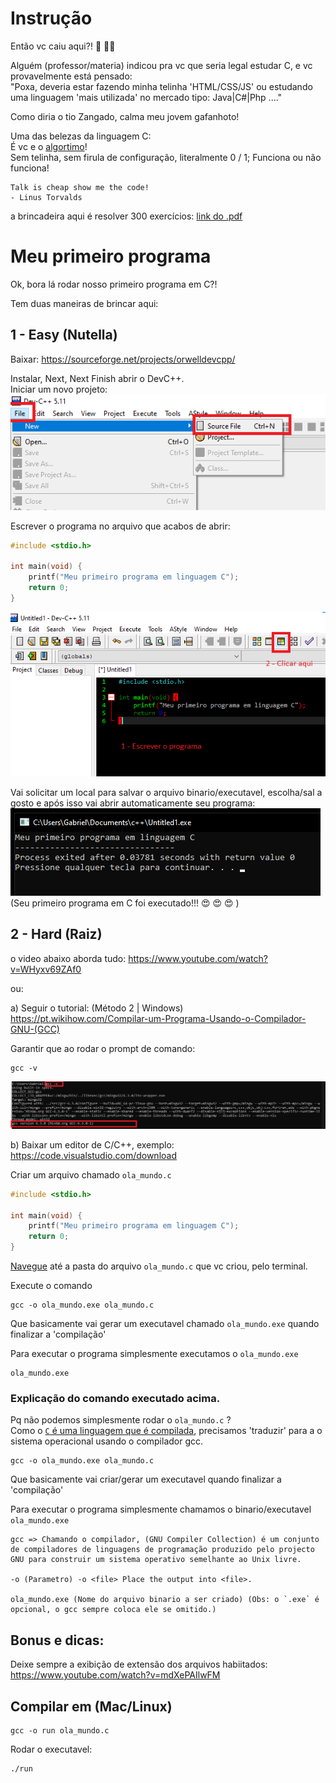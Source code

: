 # Instrução  

Então vc caiu aqui?! :eyes: :eyes::eyes:

Alguém (professor/materia) indicou pra vc que seria legal estudar C, e vc provavelmente está pensado:  
"Poxa, deveria estar fazendo minha telinha 'HTML/CSS/JS' ou estudando uma linguagem 'mais utilizada' no mercado tipo: Java|C#|Php ...."  

Como diria o tio Zangado, calma meu jovem gafanhoto!  

Uma das belezas da linguagem C:  
É vc e o [algortimo](https://pt.wikipedia.org/wiki/Algoritmo)!  
Sem telinha, sem firula de configuração, literalmente 0 / 1; Funciona ou não funciona!    

```
Talk is cheap show me the code!  
- Linus Torvalds
```

a brincadeira aqui é resolver 300 exercícios:
[link do .pdf](https://github.com/gabrieldarezzo/300-ideias-c/blob/main/docs/300%20Ideias%20Para%20Programar%20Computadores.pdf)

# Meu primeiro programa
Ok, bora lá rodar nosso primeiro programa em C?!

Tem duas maneiras de brincar aqui: 
## 1 - Easy (Nutella)
Baixar:
https://sourceforge.net/projects/orwelldevcpp/  

Instalar, Next, Next Finish abrir o DevC++.  
Iniciar um novo projeto:   
![DevC++, NewFile](docs/dev_c_++_new_file.png)    

Escrever o programa no arquivo que acabos de abrir:  
```c
#include <stdio.h>

int main(void) {
    printf("Meu primeiro programa em linguagem C");
    return 0;
}
```

![hello_1](docs/hello_world_1.png)   

Vai solicitar um local para salvar o arquivo binario/executavel, escolha/sal a gosto e após isso vai abrir automaticamente seu programa:   
![hello_2](docs/hello_world_2.png)      
(Seu primeiro programa em C foi executado!!! :heart_eyes: :heart_eyes: :heart_eyes: )  

## 2 - Hard (Raiz)  
o video abaixo aborda tudo:
https://www.youtube.com/watch?v=WHyxv69ZAf0  

ou:

a) Seguir o tutorial: (Método 2 | Windows)  
https://pt.wikihow.com/Compilar-um-Programa-Usando-o-Compilador-GNU-(GCC)

Garantir que ao rodar o prompt de comando:
```shell
gcc -v
```  
![gcc version](docs/gcc-v.png)


b) Baixar um editor de C/C++, exemplo:  
https://code.visualstudio.com/download

Criar um arquivo chamado `ola_mundo.c`
```c
#include <stdio.h>

int main(void) {
    printf("Meu primeiro programa em linguagem C");
    return 0;
}
```
[Navegue](https://youtu.be/NZKpDpHL5Bo?t=36) até a pasta do arquivo `ola_mundo.c` que vc criou, pelo terminal.

Execute o comando
```shell
gcc -o ola_mundo.exe ola_mundo.c
```
Que basicamente vai gerar um executavel chamado `ola_mundo.exe` quando finalizar a 'compilação' 

Para executar o programa simplesmente executamos o `ola_mundo.exe`
```shell
ola_mundo.exe
```

### Explicação do comando executado acima.  
Pq não podemos simplesmente rodar o `ola_mundo.c` ?  
Como o [`C` é uma linguagem que é compilada](https://pt.wikipedia.org/wiki/C_(linguagem_de_programa%C3%A7%C3%A3o)), precisamos 'traduzir' para a o sistema operacional usando o compilador gcc.

```shell
gcc -o ola_mundo.exe ola_mundo.c
```
Que basicamente vai criar/gerar um executavel quando finalizar a 'compilação' 

Para executar o programa simplesmente chamamos o binario/executavel `ola_mundo.exe`

```
gcc => Chamando o compilador, (GNU Compiler Collection) é um conjunto de compiladores de linguagens de programação produzido pelo projecto GNU para construir um sistema operativo semelhante ao Unix livre.

-o (Parametro) -o <file> Place the output into <file>.

ola_mundo.exe (Nome do arquivo binario a ser criado) (Obs: o `.exe` é opcional, o gcc sempre coloca ele se omitido.)
```

## Bonus e dicas:
Deixe sempre a exibição de extensão dos arquivos habiitados:  
https://www.youtube.com/watch?v=mdXePAIlwFM

## Compilar em (Mac/Linux)  
```shell
gcc -o run ola_mundo.c
```
Rodar o executavel:   
```shell
./run
```



